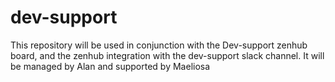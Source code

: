 # dev-support
This repository will be used in conjunction with the Dev-support zenhub board, and the zenhub integration with the dev-support slack channel. It will be managed by Alan and supported by Maeliosa 
